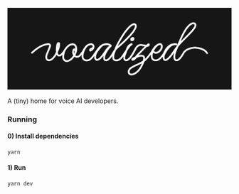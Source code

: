 ![Dark Mode Banner](/public/images/readme/vocalized-banner-dark.png)

A (tiny) home for voice AI developers.

### Running

#### 0) Install dependencies

```
yarn
```

#### 1) Run

```
yarn dev
```
